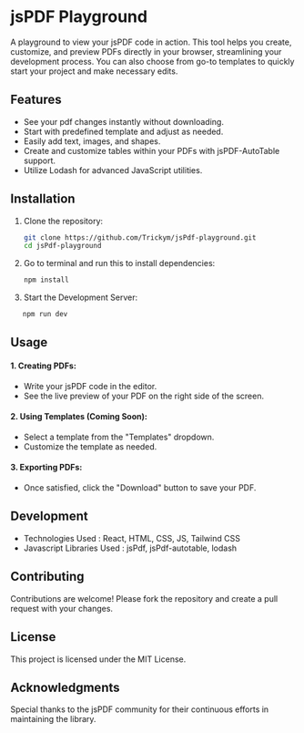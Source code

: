 # jsPDF Playground

A playground to view your jsPDF code in action. This tool helps you create, customize, and preview PDFs directly in your browser, streamlining your development process. You can also choose from go-to templates to quickly start your project and make necessary edits.

## Features

- See your pdf changes instantly without downloading.
- Start with predefined template and adjust as needed.
- Easily add text, images, and shapes.
- Create and customize tables within your PDFs with jsPDF-AutoTable support.
- Utilize Lodash for advanced JavaScript utilities.

## Installation

1. Clone the repository:

   ```bash
   git clone https://github.com/Trickym/jsPdf-playground.git
   cd jsPdf-playground

   ```

2. Go to terminal and run this to install dependencies:

   ```bash
   npm install
   ```

3. Start the Development Server:

```bash
   npm run dev
```

## Usage

#### 1. Creating PDFs:

- Write your jsPDF code in the editor.
- See the live preview of your PDF on the right side of the screen.

#### 2. Using Templates (Coming Soon):

- Select a template from the "Templates" dropdown.
- Customize the template as needed.

#### 3. Exporting PDFs:

- Once satisfied, click the "Download" button to save your PDF.

## Development

- Technologies Used : React, HTML, CSS, JS, Tailwind CSS
- Javascript Libraries Used : jsPdf, jsPdf-autotable, lodash

## Contributing

Contributions are welcome! Please fork the repository and create a pull request with your changes.

## License

This project is licensed under the MIT License.

## Acknowledgments

Special thanks to the jsPDF community for their continuous efforts in maintaining the library.
